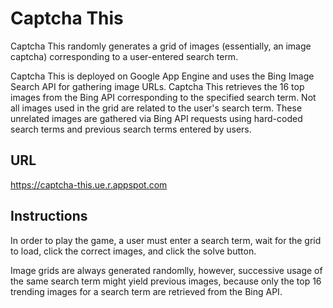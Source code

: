 # Captcha This

Captcha This randomly generates a grid of images (essentially, an image captcha) corresponding to a user-entered search term.

Captcha This is deployed on Google App Engine and uses the Bing Image Search API for gathering image URLs. Captcha This retrieves the 16 top images from the Bing API corresponding to the specified search term. Not all images used in the grid are related to the user's search term. These unrelated images are gathered via Bing API requests using hard-coded search terms and previous search terms entered by users.

## URL
https://captcha-this.ue.r.appspot.com 

## Instructions
In order to play the game, a user must enter a search term, wait for the grid to load, click the correct images, and click the solve button. 

Image grids are always generated randomlly, however, successive usage of the same search term might yield previous images, because
only the top 16 trending images for a search term are retrieved from the Bing API.
